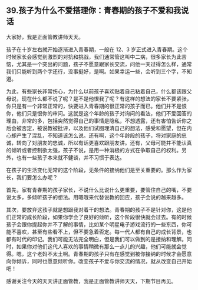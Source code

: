 ## 39.孩子为什么不爱搭理你：青春期的孩子不爱和我说话
大家好，我是正面管教讲师天天。


孩子在十岁左右就开始逐渐进入青春期，一般在 12、3 岁正式进入青春期。这个时候家长会感觉到激烈的对抗和挑战，我们通常管这叫中二病，很多家长为此苦恼，尤其是一个突出的问题，孩子不愿意跟家长交流，问他一天过得怎么样，通常我们只能听到两个字还行，没事挺好，是啊。如果幸运一些，会听到三个字，不知道。


为此，有些家长非常伤心，为什么以前孩子喜欢贴着自己粘着自己，什么都该跟父母说，现在什么都不说了呢？是不是他恨我了呢？有这样的想法的家长不要紧张，你只是有一个非常正常的，快要进入青春期的很正常的孩子而已。他们并不是恨你，他们只是恨你的审问。这就是这个年龄的孩子对询问的看法，他们不爱回答的理由，非常的多，包括突然觉得自己的事情是隐私，不想透露，还有害怕告诉你之后会被否定，被说教被批评，以及他们试图理清自己的想法，感受和愿望，但在内心却产生了混乱，不知道该怎么说。还有啊，这个年龄段的孩子，将对家庭的忠诚，转向了对朋友的忠诚，所以有话更喜欢跟朋友讲。还有，父母可能并不能认真的倾听或者控制欲太强，孩子不说，是用一种消极的方式在争取自己的权利。另外，也有一些孩子本来就不健谈，并不习惯于表达。


在孩子的生活变化无常的这个阶段，无条件的接纳他们是至关重要的。那么作为家长，我们要怎么办呢？


首先，家有青春期的孩子家长，不说什么比说什么更重要，要管住自己的嘴，不要说太多，多倾听孩子的想法。用嗯哦来代替说教的回应，孩子会说的越来越多。


其次，要放弃这孩子就是想跟我对着干的想法。青春期的孩子不是针对你，这是他们正常的成长阶段，如果你学会了良好的倾听，这个阶段很快就会过去。有的时候孩子会跟你提起你并不了解的事情，比如某个明星电子游戏流行的一些东西，你可能不喜欢，甚至有些看不上，但不要急着否定。每一代人都有自己的成长背景，也都有时代的印记。我们可能无法完全明白，但是我们可以做到的是接纳和理解。同时，如果你对他们这代人喜欢的事情稍微有那么一点儿的兴趣，他们可能就会觉得。嗯，这个老妈不太土啊。青春期的孩子只有在感觉到被你接纳的时候才会愿意向你倾诉，同时也愿意倾听你。改变孩子不爱与你交流的情况，就从改变自己开始吧！


感谢关注今天的天天讲正面管教，我是正面管教讲师天天，下期节目再见。

